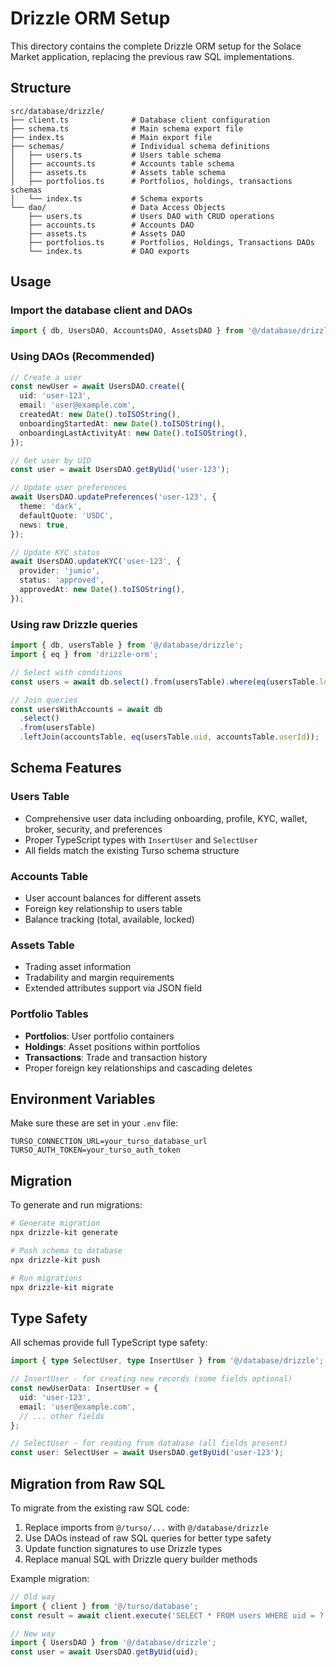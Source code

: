 # Drizzle ORM Setup

This directory contains the complete Drizzle ORM setup for the Solace Market application, replacing the previous raw SQL implementations.

## Structure

```
src/database/drizzle/
├── client.ts              # Database client configuration
├── schema.ts              # Main schema export file
├── index.ts               # Main export file
├── schemas/               # Individual schema definitions
│   ├── users.ts           # Users table schema
│   ├── accounts.ts        # Accounts table schema
│   ├── assets.ts          # Assets table schema
│   ├── portfolios.ts      # Portfolios, holdings, transactions schemas
│   └── index.ts           # Schema exports
└── dao/                   # Data Access Objects
    ├── users.ts           # Users DAO with CRUD operations
    ├── accounts.ts        # Accounts DAO
    ├── assets.ts          # Assets DAO
    ├── portfolios.ts      # Portfolios, Holdings, Transactions DAOs
    └── index.ts           # DAO exports
```

## Usage

### Import the database client and DAOs

```typescript
import { db, UsersDAO, AccountsDAO, AssetsDAO } from '@/database/drizzle';
```

### Using DAOs (Recommended)

```typescript
// Create a user
const newUser = await UsersDAO.create({
  uid: 'user-123',
  email: 'user@example.com',
  createdAt: new Date().toISOString(),
  onboardingStartedAt: new Date().toISOString(),
  onboardingLastActivityAt: new Date().toISOString(),
});

// Get user by UID
const user = await UsersDAO.getByUid('user-123');

// Update user preferences
await UsersDAO.updatePreferences('user-123', {
  theme: 'dark',
  defaultQuote: 'USDC',
  news: true,
});

// Update KYC status
await UsersDAO.updateKYC('user-123', {
  provider: 'jumio',
  status: 'approved',
  approvedAt: new Date().toISOString(),
});
```

### Using raw Drizzle queries

```typescript
import { db, usersTable } from '@/database/drizzle';
import { eq } from 'drizzle-orm';

// Select with conditions
const users = await db.select().from(usersTable).where(eq(usersTable.locale, 'en'));

// Join queries
const usersWithAccounts = await db
  .select()
  .from(usersTable)
  .leftJoin(accountsTable, eq(usersTable.uid, accountsTable.userId));
```

## Schema Features

### Users Table
- Comprehensive user data including onboarding, profile, KYC, wallet, broker, security, and preferences
- Proper TypeScript types with `InsertUser` and `SelectUser`
- All fields match the existing Turso schema structure

### Accounts Table
- User account balances for different assets
- Foreign key relationship to users table
- Balance tracking (total, available, locked)

### Assets Table
- Trading asset information
- Tradability and margin requirements
- Extended attributes support via JSON field

### Portfolio Tables
- **Portfolios**: User portfolio containers
- **Holdings**: Asset positions within portfolios
- **Transactions**: Trade and transaction history
- Proper foreign key relationships and cascading deletes

## Environment Variables

Make sure these are set in your `.env` file:

```
TURSO_CONNECTION_URL=your_turso_database_url
TURSO_AUTH_TOKEN=your_turso_auth_token
```

## Migration

To generate and run migrations:

```bash
# Generate migration
npx drizzle-kit generate

# Push schema to database  
npx drizzle-kit push

# Run migrations
npx drizzle-kit migrate
```

## Type Safety

All schemas provide full TypeScript type safety:

```typescript
import { type SelectUser, type InsertUser } from '@/database/drizzle';

// InsertUser - for creating new records (some fields optional)
const newUserData: InsertUser = {
  uid: 'user-123',
  email: 'user@example.com',
  // ... other fields
};

// SelectUser - for reading from database (all fields present)
const user: SelectUser = await UsersDAO.getByUid('user-123');
```

## Migration from Raw SQL

To migrate from the existing raw SQL code:

1. Replace imports from `@/turso/...` with `@/database/drizzle`
2. Use DAOs instead of raw SQL queries for better type safety
3. Update function signatures to use Drizzle types
4. Replace manual SQL with Drizzle query builder methods

Example migration:

```typescript
// Old way
import { client } from '@/turso/database';
const result = await client.execute('SELECT * FROM users WHERE uid = ?', [uid]);

// New way  
import { UsersDAO } from '@/database/drizzle';
const user = await UsersDAO.getByUid(uid);
```